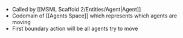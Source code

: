 - Called by [[MSML Scaffold 2/Entities/Agent|Agent]]
- Codomain of [[Agents Space]] which represents which agents are moving
- First boundary action will be all agents try to move